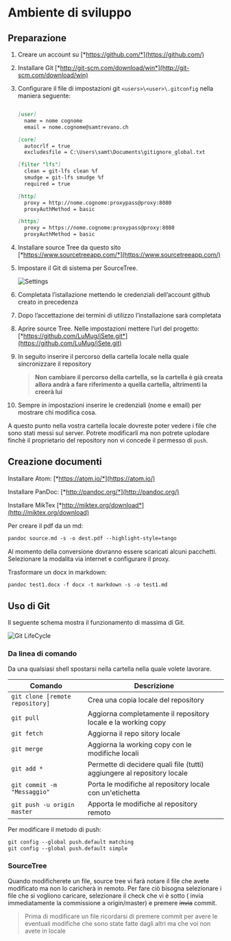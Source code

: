 # Ambiente di sviluppo

## Preparazione

1.  Creare un account su [*https://github.com/*](https://github.com/)

1.  Installare Git
    [*http://git-scm.com/download/win*](http://git-scm.com/download/win)

1.  Configurare il file di impostazioni git ```<users>\<user>\.gitconfig```
    nella maniera seguente:

    ```markdown

    [user]
      name = nome cognome
      email = nome.cognome@samtrevano.ch

    [core]
      autocrlf = true
      excludesfile = C:\Users\samt\Documents\gitignore_global.txt

    [filter "lfs"]
      clean = git-lfs clean %f
      smudge = git-lfs smudge %f
      required = true

    [http]
      proxy = http://nome.cognome:proxypass@proxy:8080
      proxyAuthMethod = basic

    [https]
      proxy = https://nome.cognome:proxypass@proxy:8080
      proxyAuthMethod = basic
      ```

1. Installare source Tree da questo sito
    [*https://www.sourcetreeapp.com/*](https://www.sourcetreeapp.com/)

1.  Impostare il Git di sistema per SourceTree.

    ![Settings](../Documentazione/img/ST_img1.png)

1.  Completata l’istallazione mettendo le credenziali dell’account github
    creato in precedenza

1.  Dopo l’accettazione dei termini di utilizzo l’installazione sarà
    completata

1.  Aprire source Tree. Nelle impostazioni mettere l’url del progetto:
    [*https://github.com/LuMug/iSete.git*](https://github.com/LuMug/iSete.git)

1.  In seguito inserire il percorso della cartella locale nella quale sincronizzare il repository

     > **Non cambiare il percorso della cartella, se la cartella è già creata allora andrà a fare riferimento a quella cartella, altrimenti la creerà lui**

1. Sempre in impostazioni inserire le credenziali (nome e email) per
    mostrare chi modifica cosa.

A questo punto nella vostra cartella locale dovreste poter vedere i file
che sono stati messi sul server. Potrete modificarli ma non potrete uplodare finchè il proprietario del repository non vi concede il permesso di ```push```.


## Creazione documenti
Installare Atom: [*https://atom.io/*](https://atom.io/)

Installare PanDoc: [*http://pandoc.org/*](http://pandoc.org/)

Installare MikTex [*http://miktex.org/download*](http://miktex.org/download)



Per creare il pdf da un md:

```markdown
pandoc source.md -s -o dest.pdf --highlight-style=tango
```
Al momento della conversione dovranno essere scaricati alcuni pacchetti. Selezionare la modalita via internet e configurare il proxy.

Trasformare un docx in markdown:

```markdown
pandoc test1.docx -f docx -t markdown -s -o test1.md
```


## Uso di Git

Il seguente schema mostra il funzionamento di massima di Git.

![Git LifeCycle](../Documentazione/img/git-workflow.png)

### Da linea di comando

Da una qualsiasi shell spostarsi nella cartella nella quale volete
lavorare.

|Comando  |Descrizione          |
|---------                      |------------------------------------|
|```git clone [remote repository]```  |Crea una copia locale del repository|
|```git pull     ```                  |Aggiorna completamente il repository locale e la working copy|
|```git fetch ```                     |Aggiorna il repo sitory locale|
|```git merge                  ```    |Aggiorna la working copy con le modifiche locali|
|```git add *                  ```    |Permette di decidere quali file (tutti) aggiungere al repository locale|
|```git commit -m "Messaggio"  ```    |Porta le modifiche al repository locale con un'etichetta|
|```git push -u origin master   ```   |Apporta le modifiche al repository remoto|

Per modificare il metodo di push:

```markdown
git config --global push.default matching
git config --global push.default simple
```

### SourceTree
Quando modificherete un file, source tree vi farà notare il file che
avete modificato ma non lo caricherà in remoto. Per fare ciò bisogna selezionare i
file che si vogliono caricare, selezionare il check che vi è sotto ( invia
immediatamente la commissione a origin/master) e premere ~~invia~~ commit.

> Prima di modificare un file ricordarsi di premere commit per avere le
eventuali modifiche che sono state fatte dagli altri ma che voi non
avete in locale
